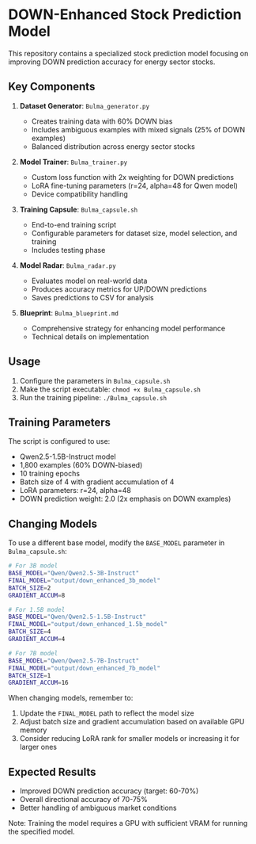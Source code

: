 # DOWN-Enhanced Stock Prediction Model

This repository contains a specialized stock prediction model focusing on improving DOWN prediction accuracy for energy sector stocks.

## Key Components

1. **Dataset Generator**: `Bulma_generator.py`
   - Creates training data with 60% DOWN bias
   - Includes ambiguous examples with mixed signals (25% of DOWN examples)
   - Balanced distribution across energy sector stocks

2. **Model Trainer**: `Bulma_trainer.py`
   - Custom loss function with 2x weighting for DOWN predictions
   - LoRA fine-tuning parameters (r=24, alpha=48 for Qwen model)
   - Device compatibility handling

3. **Training Capsule**: `Bulma_capsule.sh`
   - End-to-end training script 
   - Configurable parameters for dataset size, model selection, and training
   - Includes testing phase

4. **Model Radar**: `Bulma_radar.py`
   - Evaluates model on real-world data
   - Produces accuracy metrics for UP/DOWN predictions
   - Saves predictions to CSV for analysis

5. **Blueprint**: `Bulma_blueprint.md`
   - Comprehensive strategy for enhancing model performance
   - Technical details on implementation

## Usage

1. Configure the parameters in `Bulma_capsule.sh`
2. Make the script executable: `chmod +x Bulma_capsule.sh`
3. Run the training pipeline: `./Bulma_capsule.sh`

## Training Parameters

The script is configured to use:
- Qwen2.5-1.5B-Instruct model
- 1,800 examples (60% DOWN-biased)
- 10 training epochs
- Batch size of 4 with gradient accumulation of 4
- LoRA parameters: r=24, alpha=48
- DOWN prediction weight: 2.0 (2x emphasis on DOWN examples)

## Changing Models

To use a different base model, modify the `BASE_MODEL` parameter in `Bulma_capsule.sh`:

```bash
# For 3B model
BASE_MODEL="Qwen/Qwen2.5-3B-Instruct"
FINAL_MODEL="output/down_enhanced_3b_model"
BATCH_SIZE=2
GRADIENT_ACCUM=8

# For 1.5B model
BASE_MODEL="Qwen/Qwen2.5-1.5B-Instruct"
FINAL_MODEL="output/down_enhanced_1.5b_model"
BATCH_SIZE=4
GRADIENT_ACCUM=4

# For 7B model
BASE_MODEL="Qwen/Qwen2.5-7B-Instruct"
FINAL_MODEL="output/down_enhanced_7b_model"
BATCH_SIZE=1
GRADIENT_ACCUM=16
```

When changing models, remember to:
1. Update the `FINAL_MODEL` path to reflect the model size
2. Adjust batch size and gradient accumulation based on available GPU memory
3. Consider reducing LoRA rank for smaller models or increasing it for larger ones

## Expected Results

- Improved DOWN prediction accuracy (target: 60-70%)
- Overall directional accuracy of 70-75%
- Better handling of ambiguous market conditions

Note: Training the model requires a GPU with sufficient VRAM for running the specified model. 